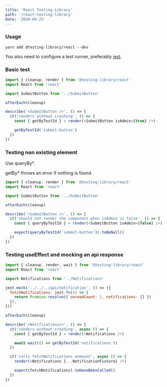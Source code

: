 ```yaml
---
title: 'React Testing Library'
path: '/react-testing-library'
date: '2020-04-25'
---
```


### Usage

```
yarn add @testing-library/react --dev
```

You also need to configure a test runner, preferably [jest](https://jestjs.io/).

### Basic test

```javascript
import { cleanup, render } from '@testing-library/react'
import React from 'react'

import SubmitButton from '../SubmitButton'

afterEach(cleanup)

describe('<SubmitButton />', () => {
  it('renders without crashing', () => {
    const { getByTestId } = render(<SubmitButton isAdmin={true} />)

    getByTestId('submit-button')
  })
})
```

### Testing non existing element

Use queryBy\*.

getBy\* throws an error if nothing is found.

```javascript
import { cleanup, render } from '@testing-library/react'
import React from 'react'

import SubmitButton from '../SubmitButton'

afterEach(cleanup)

describe('<SubmitButton />', () => {
  it('should not render the component when isAdmin is false', () => {
    const { queryByTestId } = render(<SubmitButton isAdmin={false} />)

    expect(queryByTestId('submit-button')).toBeNull()
  })
})
```

### Testing useEffect and mocking an api response

```javascript
import { cleanup, render, wait } from '@testing-library/react'
import React from 'react'

import Notifications from '../Notifications'

jest.mock('../../../api/notification', () => ({
  fetchNotifications: jest.fn(() => {
    return Promise.resolve({ unreadCount: 1, notifications: [] })
  }),
}))

afterEach(cleanup)

describe('<Notifications/>', () => {
  it('renders without crashing', async () => {
    const { getByTestId } = render(<Notifications />)

    await wait(() => getByTestId('notifications'))
  })

  it('calls fetchNotifications onmount', async () => {
    render(<Notifications {...NotificationFixture} />)

    expect(fetchNotifications).toHaveBeenCalled()
  })
})
```
